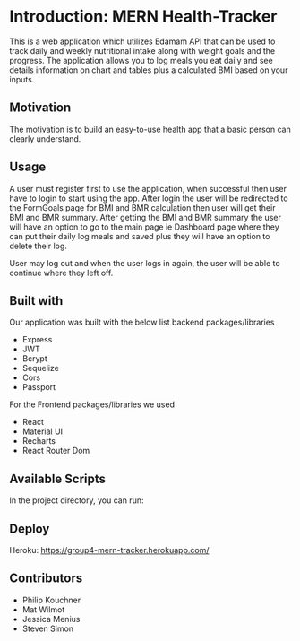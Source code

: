 # Introduction: MERN Health-Tracker

This is a web application which utilizes Edamam API that can be used to track daily and weekly nutritional intake along with weight goals and the progress. The application allows you to log meals you eat daily and see details information on chart and tables plus a calculated BMI based on your inputs.

## Motivation

The motivation is to build an easy-to-use health app that a basic person can clearly understand.

## Usage

A user must register first to use the application, when successful then user have to login to start using the app. After login the user will be redirected to the FormGoals page for BMI and BMR calculation then user will get their BMI and BMR summary.
After getting the BMI and BMR summary the user will have an option to go to the main page ie Dashboard page where they can put their daily log meals and saved plus they will have an option to delete their log.

User may log out and when the user logs in again, the user will be able to continue where they left off.

## Built with

Our application was built with the below list backend packages/libraries

- Express
- JWT
- Bcrypt
- Sequelize
- Cors
- Passport

For the Frontend packages/libraries we used

- React
- Material UI
- Recharts
- React Router Dom

## Available Scripts

In the project directory, you can run:

## Deploy

Heroku: https://group4-mern-tracker.herokuapp.com/

## Contributors

- Philip Kouchner
- Mat Wilmot
- Jessica Menius
- Steven Simon

